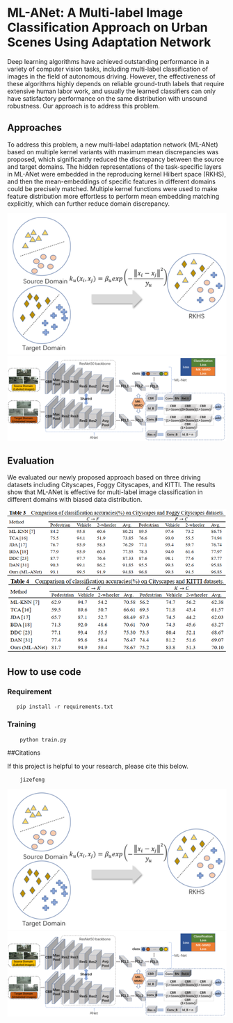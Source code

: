# ML-ANet: A Multi-label Image Classification Approach on Urban Scenes Using Adaptation Network

Deep learning algorithms have achieved outstanding performance in a variety of computer vision tasks, including multi-label classification of images in the field of autonomous driving. However, the effectiveness of these algorithms highly depends on reliable ground-truth labels that require extensive human labor work, and usually the learned classifiers can only have satisfactory performance on the same distribution with
unsound robustness. Our approach is to address this problem.

## Approaches

To address this problem, a new multi-label adaptation network (ML-ANet) based on multiple kernel variants with maximum mean discrepancies was proposed, which significantly reduced the discrepancy between the source and target domains. The hidden representations of the task-specific layers in ML-ANet were embedded in the reproducing kernel Hilbert space (RKHS), and then the mean-embeddings of specific features in different domains could be precisely matched. Multiple kernel functions were used to make feature distribution more effortless to perform mean embedding matching explicitly, which can further reduce domain discrepancy.

<div align=center><img src="info/info-1.jpg"></div>
<div align=center><img src="info/network.jpg"></div>

## Evaluation

We evaluated our newly proposed approach based on three driving datasets including Cityscapes, Foggy Cityscapes, and KITTI. The
results show that ML-ANet is effective for multi-label image classification in different domains with biased data distribution.

<div align=center><img src="info/info-2.jpg"></div>
<div align=center><img src="info/info-3.jpg"></div>

## How to use code
### Requirement

 ```
    pip install -r requirements.txt
```

### Training

```angular2
    python train.py
```

##Citations

If this project is helpful to your research, please cite this below.
```angular2
    jizefeng
```

![avatar](info/info-1.jpg)
![avatar](info/network.jpg)
